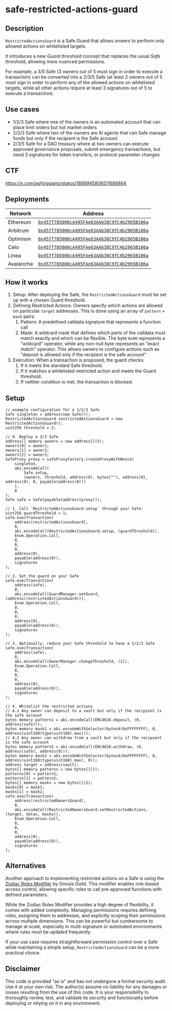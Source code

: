 # safe-restricted-actions-guard

## Description

`RestrictedActionsGuard` is a Safe Guard that allows onwers to perform only allowed actions on whitelisted targets.

It introduces a new *Guard threshold* concept that replaces the usual *Safe threshold*, allowing more nuanced permissions.

For example, a 3/5 Safe (3 owners out of 5 must sign in order to execute a transaction) can be converted into a 2/3/5 Safe (at least 2 owners out of 5 must sign in order to perform any of the allowed actions on whitelisted targets, while all other actions require at least 3 signatures out of 5 to execute a transaction).

## Use cases

- 1/2/3 Safe where one of the owners is an automated account that can place limit orders but not market orders.  
- 2/2/3 Safe where two of the owners are AI agents that can Safe manage funds but only if the recipient is the Safe account.  
- 2/3/5 Safe for a DAO treasury where at two owners can execute approved governance proposals, submit emergency transactions, but need 3 signatures for token transfers, or protocol parameter changes

## CTF

https://x.com/agfviggiano/status/1888945806511689864

## Deployments

| Network | Address |
| ------- | ------- |
| Ethereum | [`0x457f785000cA495FAe63AAb38C9fC4b2965B106a`](https://etherscan.io/address/0x457f785000cA495FAe63AAb38C9fC4b2965B106a) |
| Arbitrum | [`0x457f785000cA495FAe63AAb38C9fC4b2965B106a`](https://arbiscan.io/address/0x457f785000cA495FAe63AAb38C9fC4b2965B106a) |
| Optimism | [`0x457f785000cA495FAe63AAb38C9fC4b2965B106a`](https://optimistic.etherscan.io/address/0x457f785000cA495FAe63AAb38C9fC4b2965B106a) |
| Celo | [`0x457f785000cA495FAe63AAb38C9fC4b2965B106a`](https://celoscan.io/address/0x457f785000cA495FAe63AAb38C9fC4b2965B106a) |
| Linea | [`0x457f785000cA495FAe63AAb38C9fC4b2965B106a`](https://lineascan.build/address/0x457f785000cA495FAe63AAb38C9fC4b2965B106a) |
| Avalanche | [`0x457f785000cA495FAe63AAb38C9fC4b2965B106a`](https://snowtrace.io/address/0x457f785000cA495FAe63AAb38C9fC4b2965B106a) |

## How it works

1. Setup: After deploying the Safe, the `RestrictedActionsGuard` must be set up with a chosen Guard threshold.
2. Defining Restricted Actions: Owners specify which actions are allowed on particular `target` addresses. This is done using an array of `pattern` + `mask` pairs:
   1. Pattern: A predefined calldata signature that represents a function call
   2. Mask: A wildcard mask that defines which parts of the calldata must match exactly and which can be flexible. The byte `0x00` represents a "wildcard" operator, while any non-null byte represents an "exact match" operator. This allows owners to configure actions such as "deposit is allowed only if the recipient is the safe account"
3. Execution: When a transaction is proposed, the guard checks:
   1. If it meets the standard Safe threshold.
   2. If it matches a whitelisted restricted action and meets the Guard threshold.
   3. If neither condition is met, the transaction is blocked.

## Setup

```solidity
// example configuration for a 1/2/3 Safe
Safe singleton = address(new Safe());
RestrictedActionsGuard restrictedActionsGuard = new RestrictedActionsGuard();
uint256 threshold = 2;

// 0. Deploy a 2/3 Safe
address[] memory owners = new address[](3);
owners[0] = owner1;
owners[1] = owner2;
owners[2] = owner3;
SafeProxy proxy = safeProxyFactory.createProxyWithNonce(
    singleton,
    abi.encodeCall(
        Safe.setup,
        (owners, threshold, address(0), bytes(""), address(0), address(0), 0, payable(address(0)))
    ),
    0
);
Safe safe = Safe(payable(address(proxy)));

// 1. Call `RestrictedActionsGuard.setup` through your Safe:
uint256 guardThreshold = 1;
safe.execTransaction(
    address(restrictedActionsGuard),
    0,
    abi.encodeCall(RestrictedActionsGuard.setup, (guardThreshold)),
    Enum.Operation.Call,
    0,
    0,
    0,
    address(0),
    payable(address(0)),
    signatures
);

// 2. Set the guard on your Safe
safe.execTransaction(
    address(safe),
    0,
    abi.encodeCall(GuardManager.setGuard, (address(restrictedActionsGuard))),
    Enum.Operation.Call,
    0,
    0,
    0,
    address(0),
    payable(address(0)),
    signatures
);

// 3. Optionally, reduce your Safe threshold to have a 1/2/3 Safe
safe.execTransaction(
    address(safe),
    0,
    abi.encodeCall(OwnerManager.changeThreshold, (1)),
    Enum.Operation.Call,
    0,
    0,
    0,
    address(0),
    payable(address(0)),
    signatures
);

// 4. Whitelist the restricted actions
// 4.1 Any owner can deposit to a vault but only if the recipient is the safe account
bytes memory pattern1 = abi.encodeCall(ERC4626.deposit, (0, address(safe)));
bytes memory mask1 = abi.encodeWithSelector(bytes4(0xFFFFFFFF), 0, address(uint160(type(uint160).max)));
// 4.2 Any owner can withdraw from a vault but only if the recipient is the safe account
bytes memory pattern2 = abi.encodeCall(ERC4626.withdraw, (0, address(safe), address(0)));
bytes memory mask2 = abi.encodeWithSelector(bytes4(0xFFFFFFFF), 0, address(uint160(type(uint160).max), 0));
address target = address(vault);
bytes[] memory patterns = new bytes[](2);
patterns[0] = pattern1;
patterns[1] = pattern2;
bytes[] memory masks = new bytes[](2);
masks[0] = mask1;
masks[1] = mask2;
safe.execTransaction(
    address(restrictedOwnersGuard),
    0,
    abi.encodeCall(RestrictedOwnersGuard.setRestrictedActions, (target, datas, masks)),
    Enum.Operation.Call,
    0,
    0,
    0,
    address(0),
    payable(address(0)),
    signatures
);
```

## Alternatives

Another approach to implementing restricted actions on a Safe is using the [Zodiac Roles Modifier](https://github.com/gnosisguild/zodiac-modifier-roles) by Gnosis Guild. This modifier enables role-based access control, allowing specific roles to call pre-approved functions with defined parameters.

While the Zodiac Roles Modifier provides a high degree of flexibility, it comes with added complexity. Managing permissions requires defining roles, assigning them to addresses, and explicitly scoping their permissions across multiple dimensions. This can be powerful but cumbersome to manage at scale, especially in multi-signature or automated environments where rules must be updated frequently.

If your use case requires straightforward permission control over a Safe while maintaining a simple setup, `RestrictedActionsGuard` can be a more practical choice.

## Disclaimer

This code is provided "as is" and has not undergone a formal security audit. Use it at your own risk. The author(s) assume no liability for any damages or losses resulting from the use of this code. It is your responsibility to thoroughly review, test, and validate its security and functionality before deploying or relying on it in any environment.
